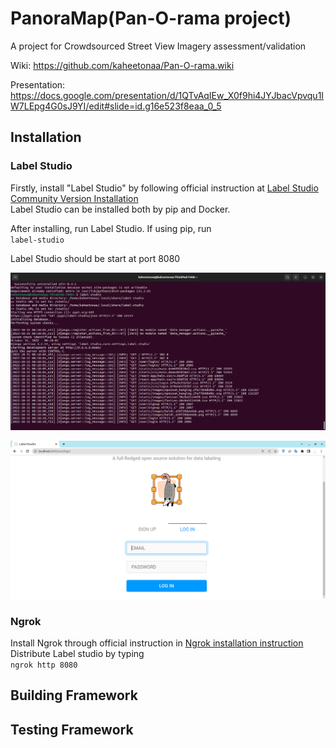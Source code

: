 # PanoraMap(Pan-O-rama  project)
</em>A project for Crowdsourced Street View Imagery assessment/validation</em>

Wiki: https://github.com/kaheetonaa/Pan-O-rama.wiki<br>

Presentation: https://docs.google.com/presentation/d/1QTvAqIEw_X0f9hi4JYJbacVpvqu1IW7LEpg4G0sJ9YI/edit#slide=id.g16e523f8eaa_0_5


## Installation
### Label Studio
Firstly, install "Label Studio" by following official instruction at [Label Studio Community Version Installation](https://labelstud.io/guide/install.html) <br>
Label Studio can be installed both by pip and Docker.<br>

After installing, run Label Studio. If using pip, run <br>
``label-studio``

Label Studio should be start at port 8080

![Step 1: Start the server](Assets/Guide/01-start-server.png)

![Step 2: Interface](Assets/Guide/02-Label-Studio-Interface.png)

### Ngrok
Install Ngrok through official instruction in [Ngrok installation instruction](https://ngrok.com/download) <br>
Distribute Label studio by typing <br>
``ngrok http 8080``

## Building Framework

## Testing Framework


